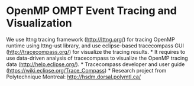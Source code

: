 # OpenMP OMPT Event Tracing and Visualization

We use lttng tracing framework (http://lttng.org/) for tracing OpenMP runtime using lttng-ust library, and use eclipse-based tracecompass GUI (http://tracecompass.org/) for visualize the tracing results. 
    * It requires to use data-driven analysis of tracecompass to visualize the OpenMP tracing data (http://help.eclipse.org/).
    * Tracecompass developer and user guide (https://wiki.eclipse.org/Trace_Compass)
    * Research project from Polytechnique Montreal: http://hsdm.dorsal.polymtl.ca/

